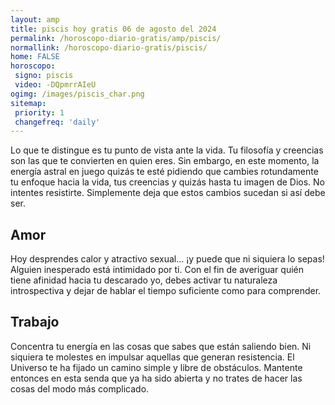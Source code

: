 ```yaml
---
layout: amp
title: piscis hoy gratis 06 de agosto del 2024 
permalink: /horoscopo-diario-gratis/amp/piscis/
normallink: /horoscopo-diario-gratis/piscis/
home: FALSE
horoscopo:
 signo: piscis
 video: -DQpmrrAIeU
ogimg: /images/piscis_char.png
sitemap:
 priority: 1
 changefreq: 'daily'
---
```



Lo que te distingue es tu punto de vista ante la vida. Tu filosofía y creencias son las que te convierten en quien eres. Sin embargo, en este momento, la energía astral en juego quizás te esté pidiendo que cambies rotundamente tu enfoque hacia la vida, tus creencias y quizás hasta tu imagen de Dios. No intentes resistirte. Simplemente deja que estos cambios sucedan si así debe ser.

## Amor

Hoy desprendes calor y atractivo sexual... ¡y puede que ni siquiera lo sepas! Alguien inesperado está intimidado por ti. Con el fin de averiguar quién tiene afinidad hacia tu descarado yo, debes activar tu naturaleza introspectiva y dejar de hablar el tiempo suficiente como para comprender.

## Trabajo

Concentra tu energía en las cosas que sabes que están saliendo bien. Ni siquiera te molestes en impulsar aquellas que generan resistencia. El Universo te ha fijado un camino simple y libre de obstáculos. Mantente entonces en esta senda que ya ha sido abierta y no trates de hacer las cosas del modo más complicado.